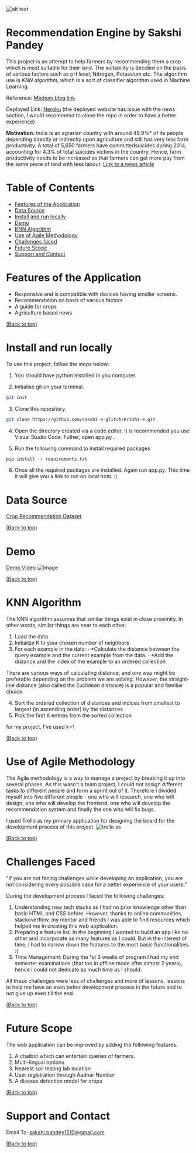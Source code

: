 ![alt text](https://github.com/sakshi-e-glitch/Engage_Challenge-3/blob/master/static/styles/assets/Green%20White%20Modern%20Go%20Green%20Instagram%20Post%20(2).png)
# Recommendation Engine by Sakshi Pandey

This project is an attempt to help farmers by recommending them a crop which is most suitable for their land. The suitability is decided on the basis of various factors such as pH level, Nitrogen, Potassium etc. The algorithm use is *KNN algorithm*, which is a sort of classifier algorithm used in Machine Learning. 

Reference: [Medium blog link](https://towardsdatascience.com/machine-learning-basics-with-the-k-nearest-neighbors-algorithm-6a6e71d01761#:~:text=Summary,both%20classification%20and%20regression%20problems.)

Deployed Link: [Heroku](https://krishi-e.herokuapp.com/) (the deployed website has issue with the news section, I would recommend to clone the repo in order to have a better experience) 

**Motivation:** India is an agrarian country with around 48.9%* of its people depending directly or indirectly upon agriculture and still has very less farm productivity. A total of 5,650 farmers have committedsuicides during 2014, accounting for 4.3% of total suicides victims in the country. Hence, farm productivity needs to be increased so that farmers can get more pay from the same piece of land with less labour.
[Link to a news article](https://www.downtoearth.org.in/news/agriculture/every-day-28-people-dependent-on-farming-die-by-suicide-in-india-73194)

# Table of Contents
* [Features of the Application](#features-of-the-application)
* [Data Source](#data-source)
* [Install and run locally](#install-and-run-locally)
* [Demo](#demo)
* [KNN Algorithm](#knn-algorithm) 
* [Use of Agile Methodology](#use-of-agile-methodology)
* [Challenges faced](#challenges-faced)
* [Future Scope](#future-scope)
* [Support and Contact](#support-and-contact)

# Features of the Application
* Responsive and is compatible with devices having smaller screens.
* Recommendation on basis of various factors
* A guide for crops
* Agriculture based news

[(Back to top)](#table-of-contents)

# Install and run locally
To use this project, follow the steps below:

1. You should have python installed in you computer. 

2. Initialise git on your terminal.

```bash
git init
```
3. Clone this repository.

```bash
git clone https://github.com/sakshi-e-glitch/Krishi-e.git
``` 
4. Open the directory created via a code editor, it is recommended you use Visual Studio Code. Futher, open app.py .

5. Run the following command to install required packages

```bash
pip install -r requirements.txt
```
6. Once all the required packages are installed. Again run app.py. This time it will give you a link to run on local host. :)

# Data Source
[Crop Recommendation Dataset](https://www.kaggle.com/datasets/atharvaingle/crop-recommendation-dataset)

[(Back to top)](#table-of-contents)

# Demo
[Demo Video](https://youtu.be/oB1C0OiZ-qA)
![Image](https://github.com/sakshi-e-glitch/Krishi-e/blob/master/static/styles/assets/responsive.png)

[(Back to top)](#table-of-contents)

# KNN Algorithm
The KNN algorithm assumes that similar things exist in close proximity. In other words, similar things are near to each other.

1. Load the data
2. Initialize K to your chosen number of neighbors
3. For each example in the data:
    ⋅⋅*Calculate the distance between the query example and the current example from the data.
    ⋅⋅*Add the distance and the index of the example to an ordered collection

There are various ways of calculating distance, and one way might be preferable depending on the problem we are solving. However, the straight-line distance (also called the Euclidean distance) is a popular and familiar choice.

4. Sort the ordered collection of distances and indices from smallest to largest (in ascending order) by the distances
5. Pick the first K entries from the sorted collection

for my project, I've used k=1

[(Back to top)](#table-of-contents)

# Use of Agile Methodology
The Agile methodology is a way to manage a project by breaking it up into several phases. As this wasn't a team project, I could not assign different tasks to different people and form a sprint out of it. Therefore I divided myself into five different people - one who will research, one who will design, one who will develop the frontend, one who will develop the recommendation system and finally the one who will fix bugs. 

I used Trello as my primary application for designing the board for the development process of this project.
![trello ss](https://github.com/sakshi-e-glitch/Engage_Challenge-3/blob/master/static/styles/assets/trello_final.PNG)

[(Back to top)](#table-of-contents)

# Challenges Faced
"If you are not facing challenges while developing an application, you are not considering every possible case for a better experience of your users."

During the development process I faced the following challenges:
 1. Understanding new tech stacks as I had no prior knowledge other than basic HTML and CSS before. However, thanks to online communities, stackoverflow, my mentor and friends I was able to find resources which helped me in creating this web application.
 2. Preparing a feature list. In the beginning I wanted to build an app like no other and incorporate as many features as I could. But in the interest of time, I had to narrow down the features to the most basic functionalities. :(
 3. Time Management: During the 1st 3 weeks of program I had my end semester examinations (that too in offline mode after almost 2 years), hence I could not dedicate as much time as I should.

All these challenges were less of challenges and more of lessons, lessons to help me have an even better development process in the future and to not give up even till the end. 

[(Back to top)](#table-of-contents)

# Future Scope
The web application can be improved by adding the following features.

1. A chatbot which can entertain queries of farmers.
2. Multi-lingual options
3. Nearest soil testing lab location
4. User registration through Aadhar Number
5. A disease detection model for crops

[(Back to top)](#table-of-contents)

# Support and Contact 

Email To: sakshi.pandey1510@gmail.com

[(Back to top)](#table-of-contents)
